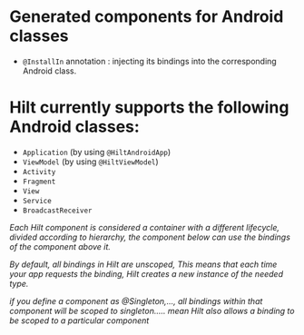 # Generated components for Android classes

* `@InstallIn` annotation : injecting its bindings into the corresponding Android class.

# Hilt currently supports the following Android classes:
* `Application` (by using `@HiltAndroidApp`)
* `ViewModel` (by using `@HiltViewModel`)
* `Activity`
* `Fragment`
* `View`
* `Service`
* `BroadcastReceiver`

*Each Hilt component is considered a container with a different lifecycle, divided according to hierarchy, the component below can use the bindings of the component above it.*

*By default, all bindings in Hilt are unscoped, This means that each time your app requests the binding, Hilt creates a new instance of the needed type.*

*if you define a component as @Singleton,..., all bindings within that component will be scoped to singleton..... mean Hilt also allows a binding to be scoped to a particular component*
